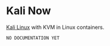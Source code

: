 # Kali Now

[Kali Linux](https://www.kali.org/) with KVM in Linux containers.

`NO DOCUMENTATION YET`
